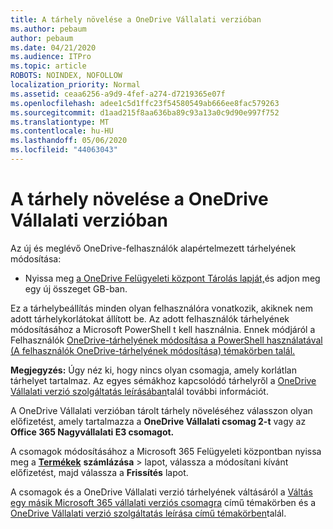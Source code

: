 ```yaml
---
title: A tárhely növelése a OneDrive Vállalati verzióban
ms.author: pebaum
author: pebaum
ms.date: 04/21/2020
ms.audience: ITPro
ms.topic: article
ROBOTS: NOINDEX, NOFOLLOW
localization_priority: Normal
ms.assetid: ceaa6256-a9d9-4fef-a274-d7219365e07f
ms.openlocfilehash: adee1c5d1ffc23f54580549ab666ee8fac579263
ms.sourcegitcommit: d1aad215f8aa636ba89c93a13a0c9d90e997f752
ms.translationtype: MT
ms.contentlocale: hu-HU
ms.lasthandoff: 05/06/2020
ms.locfileid: "44063043"
---
```

# <a name="how-to-increase-storage-in-onedrive-for-business"></a>A tárhely növelése a OneDrive Vállalati verzióban

Az új és meglévő OneDrive-felhasználók alapértelmezett tárhelyének módosítása:
  
- Nyissa meg [a OneDrive Felügyeleti központ Tárolás lapját,](https://admin.onedrive.com/?v=StorageSettings)és adjon meg egy új összeget GB-ban.

Ez a tárhelybeállítás minden olyan felhasználóra vonatkozik, akiknek nem adott tárhelykorlátokat állított be. Az adott felhasználók tárhelyének módosításához a Microsoft PowerShell t kell használnia. Ennek módjáról a Felhasználók [OneDrive-tárhelyének módosítása a PowerShell használatával (A felhasználók OneDrive-tárhelyének módosítása) témakörben talál.](https://go.microsoft.com/fwlink/?linkid=866402)

**Megjegyzés:** Úgy néz ki, hogy nincs olyan csomagja, amely korlátlan tárhelyet tartalmaz. Az egyes sémákhoz kapcsolódó tárhelyről a [OneDrive Vállalati verzió szolgáltatás leírásában](https://go.microsoft.com/fwlink/p/?LinkID=826071)talál további információt.
  
A OneDrive Vállalati verzióban tárolt tárhely növeléséhez válasszon olyan előfizetést, amely tartalmazza a **OneDrive Vállalati csomag 2-t** vagy az **Office 365 Nagyvállalati E3 csomagot.** 
  
A csomagok módosításához a Microsoft 365 Felügyeleti központban nyissa meg a **[Termékek](https://go.microsoft.com/fwlink/p/?linkid=842054)** **számlázása** \> lapot, válassza a módosítani kívánt előfizetést, majd válassza a **Frissítés** lapot.
  
A csomagok és a OneDrive Vállalati verzió tárhelyének váltásáról a [Váltás egy másik Microsoft 365 vállalati verziós csomagra](https://go.microsoft.com/fwlink/?LinkId=2031117) című témakörben és a [OneDrive Vállalati verzió szolgáltatás leírása című témakörben](https://go.microsoft.com/fwlink/p/?LinkId-2031122)talál.